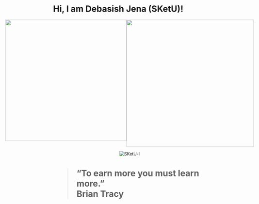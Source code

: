 
# Hi, I am Debasish Jena (SKetU)! 

<p align="center">
  <div style="display: flex; justify-content: center;">
    <img src="https://github-readme-stats.vercel.app/api?username=SKetU-l&show_icons=true&theme=dark" width="400">
    <img src="https://github-readme-streak-stats.herokuapp.com?user=SKetU-l&theme=dark&hide_border=false" width="420">
  </div>
</p>

<p align="center"> <img src="https://komarev.com/ghpvc/?username=SKetU-l&style=flat&color=dc143c" alt="SKetU-l" /> </p>

# <blockquote>&ldquo;To earn more you must learn more.&rdquo; <footer>Brian Tracy</footer></blockquote>
